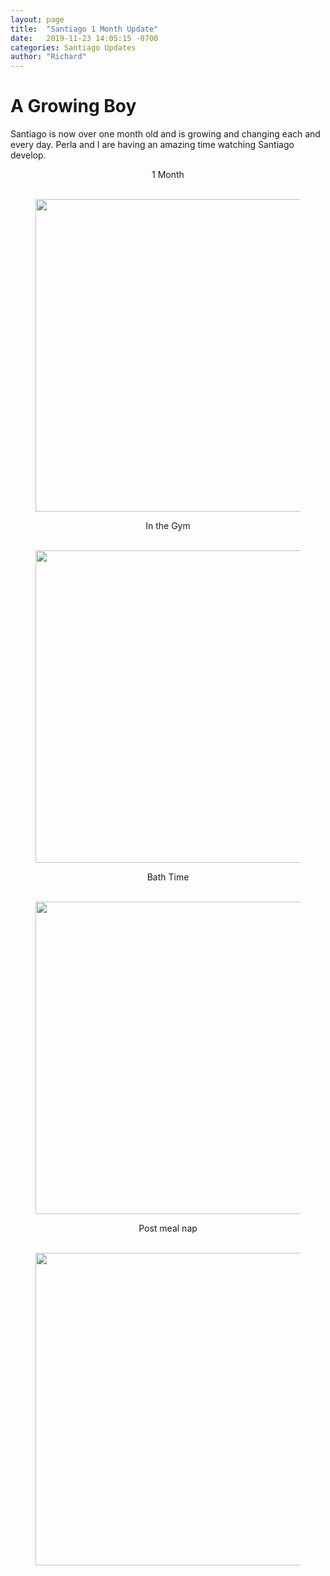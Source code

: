```yaml
---
layout: page
title:  "Santiago 1 Month Update"
date:   2019-11-23 14:05:15 -0700
categories: Santiago Updates
author: "Richard"
---
```

# A Growing Boy <br>

Santiago is now over one month old and is growing and changing each and every day. Perla and I are having an amazing time watching Santiago develop.

<center> 1 Month
<figure><center>
  <img width="500" src="https://gallery.mailchimp.com/96050d6198733cfea0f26d4cd/images/74470142-b0e5-4263-b61b-e2c1e2b3fe24.jpeg"/>
</center></figure>


<center> In the Gym
<figure><center>
  <img width="500" src="https://gallery.mailchimp.com/96050d6198733cfea0f26d4cd/images/c44a4afa-91b3-4a6f-906c-051ba8edcfee.jpeg"/>
</center></figure>
  
  
  <center> Bath Time
<figure><center>
  <img width="500" src="https://gallery.mailchimp.com/96050d6198733cfea0f26d4cd/images/7e03af99-51e7-4951-8ff4-65aaebb99763.jpeg"/>
</center></figure>


 <center> Post meal nap
<figure><center>
  <img width="500" src="https://gallery.mailchimp.com/96050d6198733cfea0f26d4cd/images/f45cb69c-6396-4eb0-964d-3d076a8f57ba.jpeg"/>
</center></figure>
